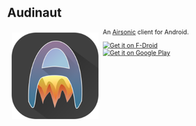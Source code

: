 # Audinaut
<img src="audinaut.png" align="left" width="200" hspace="10" vspace="10">

An [Airsonic] client for Android.


<a href="https://f-droid.org/app/net.nullsum.audinaut">
    <img src="https://gitlab.com/fdroid/artwork/raw/master/badge/get-it-on.png"
         alt="Get it on F-Droid" height="80">
</a>
<a href="https://play.google.com/store/apps/details?id=net.nullsum.audinaut">
    <img src="https://play.google.com/intl/en_us/badges/images/generic/en_badge_web_generic.png" 
    alt="Get it on Google Play" height="80" />
</a>

[Airsonic]: https://airsonic.github.io
